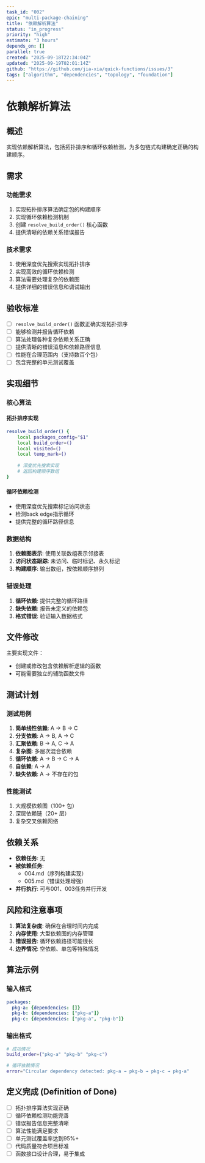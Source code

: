 ```yaml
---
task_id: "002"
epic: "multi-package-chaining"
title: "依赖解析算法"
status: "in_progress"
priority: "high"
estimate: "3 hours"
depends_on: []
parallel: true
created: "2025-09-18T22:34:04Z"
updated: "2025-09-19T02:01:14Z"
github: "https://github.com/jia-xia/quick-functions/issues/3"
tags: ["algorithm", "dependencies", "topology", "foundation"]
---
```


# 依赖解析算法

## 概述

实现依赖解析算法，包括拓扑排序和循环依赖检测，为多包链式构建确定正确的构建顺序。

## 需求

### 功能需求

1. 实现拓扑排序算法确定包的构建顺序
2. 实现循环依赖检测机制
3. 创建 `resolve_build_order()` 核心函数
4. 提供清晰的依赖关系错误报告

### 技术需求

1. 使用深度优先搜索实现拓扑排序
2. 实现高效的循环依赖检测
3. 算法需要处理复杂的依赖图
4. 提供详细的错误信息和调试输出

## 验收标准

- [ ] `resolve_build_order()` 函数正确实现拓扑排序
- [ ] 能够检测并报告循环依赖
- [ ] 算法处理各种复杂依赖关系正确
- [ ] 提供清晰的错误消息和依赖路径信息
- [ ] 性能在合理范围内（支持数百个包）
- [ ] 包含完整的单元测试覆盖

## 实现细节

### 核心算法

#### 拓扑排序实现
```bash
resolve_build_order() {
    local packages_config="$1"
    local build_order=()
    local visited=()
    local temp_mark=()
    
    # 深度优先搜索实现
    # 返回构建顺序数组
}
```

#### 循环依赖检测
- 使用深度优先搜索标记访问状态
- 检测back edge指示循环
- 提供完整的循环路径信息

### 数据结构

1. **依赖图表示**: 使用关联数组表示邻接表
2. **访问状态跟踪**: 未访问、临时标记、永久标记
3. **构建顺序**: 输出数组，按依赖顺序排列

### 错误处理

1. **循环依赖**: 提供完整的循环路径
2. **缺失依赖**: 报告未定义的依赖包
3. **格式错误**: 验证输入数据格式

## 文件修改

主要实现文件：
- 创建或修改包含依赖解析逻辑的函数
- 可能需要独立的辅助函数文件

## 测试计划

### 测试用例

1. **简单线性依赖**: A → B → C
2. **分支依赖**: A → B, A → C
3. **汇聚依赖**: B → A, C → A
4. **复杂图**: 多层次混合依赖
5. **循环依赖**: A → B → C → A
6. **自依赖**: A → A
7. **缺失依赖**: A → 不存在的包

### 性能测试

1. 大规模依赖图（100+ 包）
2. 深层依赖链（20+ 层）
3. 复杂交叉依赖网络

## 依赖关系

- **依赖任务**: 无
- **被依赖任务**: 
  - 004.md（序列构建实现）
  - 005.md（错误处理增强）
- **并行执行**: 可与001、003任务并行开发

## 风险和注意事项

1. **算法复杂度**: 确保在合理时间内完成
2. **内存使用**: 大型依赖图的内存管理
3. **错误报告**: 循环依赖路径可能很长
4. **边界情况**: 空依赖、单包等特殊情况

## 算法示例

### 输入格式
```yaml
packages:
  pkg-a: {dependencies: []}
  pkg-b: {dependencies: ["pkg-a"]}
  pkg-c: {dependencies: ["pkg-a", "pkg-b"]}
```

### 输出格式
```bash
# 成功情况
build_order=("pkg-a" "pkg-b" "pkg-c")

# 循环依赖情况
error="Circular dependency detected: pkg-a → pkg-b → pkg-c → pkg-a"
```

## 定义完成 (Definition of Done)

- [ ] 拓扑排序算法实现正确
- [ ] 循环依赖检测功能完善
- [ ] 错误报告信息完整清晰
- [ ] 算法性能满足要求
- [ ] 单元测试覆盖率达到95%+
- [ ] 代码质量符合项目标准
- [ ] 函数接口设计合理，易于集成
